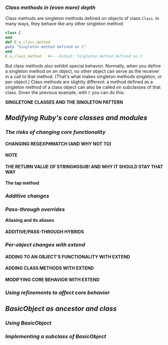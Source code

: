 ### *Class methods in (even more) depth* ###
Class methods are singleton methods defined on objects of class `Class`. In many ways, they behave like any other singleton method:

```ruby 
class C 
end
def C.a_class_method 
puts "Singleton method defined on C"
end 
C.a_class_method   #<---Output: Singleton method defined on C
```
But class methods also exhibit special behavior. Normally, when you define a singleton method on an object, no other object can serve as
the receiver in a call to that method. (That's what makes singleton methods singleton, or per-object.) Class methods are slightly different:
a method defined as a singleton method of a class object can also be called on subclasses of that class. Given the previous example, with `C` you can do this:

**SINGLETONE CLASSES AND THE SINGLETON PATTERN** 

## *Modifying Ruby's core classes and modules* ## 

### *The risks of changing core functionality* ### 

#### CHANGING REGEXP#MATCH (AND WHY NOT TO) ####

**NOTE**

#### THE RETURN VALUE OF STRING#GSUB! AND WHY IT SHOULD STAY THAT WAY ####

**The tap method**

### *Additive changes* ### 

### *Pass-through overrides* ### 

**Aliasing and its aliases** 

#### ADDITIVE/PASS-THROUGH HYBRIDS #### 

### *Per-object changes with extend* ###

#### ADDING TO AN OBJECT'S FUNCTIONALITY WITH EXTEND ####

#### ADDING CLASS METHODS WITH EXTEND ####

#### MODIFYING CORE BEHAVIOR WITH EXTEND ####

### *Using refinements to affect core behavior* ###

## *BasicObject as ancestor and class* ##

### *Using BasicObject* ###

### *Implementing a subclass of BasicObject* ###
